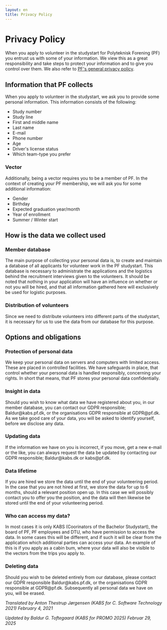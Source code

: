 ```yaml
---
layout: en
title: Privacy Policy
---
```


<h1>Privacy Policy</h1>

<p>
    When you apply to volunteer in the studystart for Polyteknisk Forening (PF) you entrust us with some of your information. 
    We view this as a great responsibility and take steps to protect your information and to give you control over them.
    We also refer to <a href="https://www.pf.dk/en/about-pf/privacy-policy">PF's general privacy policy</a>.
</p>

<h2>Information that PF collects</h2>
<p>
When you apply to volunteer in the studystart, we ask you to provide some personal information. This information consists of the following:
</p>

<ul>
    <li>Study number</li>
    <li>Study line</li>
    <li>First and middle name</li>
    <li>Last name</li>
    <li>E-mail</li>
    <li>Phone number</li>
    <li>Age</li>
    <li>Driver's license status</li>
    <li>Which team-type you prefer</li>
</ul>

<h3>Vector</h3>
<p>
Additionally, being a vector requires you to be a member of PF. In the context of creating your PF membership, we will ask you for some additional information:
</p>

<ul>
    <li>Gender</li>
    <li>Birthday</li>
    <li>Expected graduation year/month</li>
    <li>Year of enrollment</li>
    <li>Summer / Winter start</li>
</ul>

<h2>How is the data we collect used</h2>
<h3>Member database</h3>
<p>
The main purpose of collecting your personal data is, to create and maintain a database of all applicants for volunteer work in the PF studystart.
This database is necessary to administrate the applications and the logistics behind the recruitment interviews given to the volunteers. It should be noted that nothing in your application will have an influence on whether or not you will be hired, 
and that all information gathered here will exclusively be used for logistic purposes.
</p>

<h3>Distribution of volunteers</h3>
<p>
Since we need to distribute volunteers into different parts of the studystart, it is necessary for us to use the data from our database for this purpose.
</p>

<h2>Options and obligations</h2>
<h3>Protection of personal data</h3>
<p>
We keep your personal data on servers and computers with limited access. These are placed in controlled facilities. We have safeguards in place, that control whether your personal data is handled responsibly, concerning your rights.
In short that means, that PF stores your personal data confidentially.
</p>

<h3>Insight in data</h3>
<p>
Should you wish to know what data we have registered about you, in our member database, you can contact our GDPR responsible; Baldur@kabs.pf.dk, or the organisations GDPR responsible at GDPR@pf.dk. As we take good care of your data, you will be asked to identify yourself, before we disclose any data.
</p>

<h3>Updating data</h3>
<p>
If the information we have on you is incorrect, if you move, get a new e-mail or the like, you can always request the data be updated by contacting our GDPR responsible; Baldur@kabs.dk or kabs@pf.dk.
</p>

<h3>Data lifetime</h3>
<p>
If you are hired we store the data until the end of your volunteering period. In the case that you are not hired at first, we store the data for up to 6 months, should a relevant position open up.
In this case we will possibly contact you to offer you the position, and the data will then likewise be stored until the end of your volunteering period.
</p>

<h3>Who can access my data?</h3>
<p>
In most cases it is only KABS (Coorinators of the Bachelor Studystart), the board of PF, PF employees and DTU, who have permission to access the data. In some cases this will be different, and if such it will be clear from the application which additional parties can access your data. An example of this is if you apply as a cabin bum, where your data will also be visible to the vectors from the trips you apply to.
</p>

<h3>Deleting data</h3>
<p>
Should you wish to be deleted entirely from our database, please contact our GDPR responsible Baldur@kabs.pf.dk, or the organisations GDPR responsible at GDPR@pf.dk. Subsequently all personal data we have on you, will be erased.
</p>

<p><i>Translated by Anton Thestrup Jørgensen (KABS for C. Software Technology 2021) February 4, 2021</i></p>
<p><i>Updated by Baldur G. Toftegaard (KABS for PROMO 2025) Februar 29, 2025</i></p>

